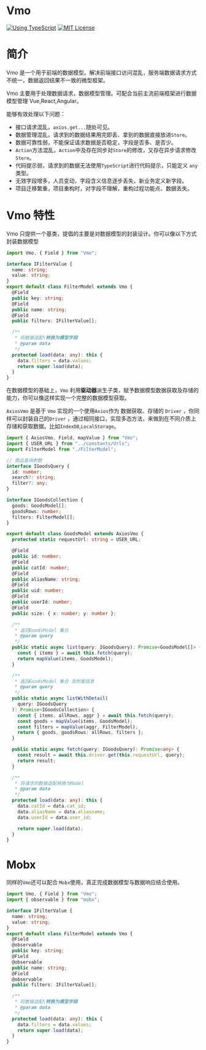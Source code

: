 # Vmo

[![Using TypeScript](https://img.shields.io/badge/%3C/%3E-TypeScript-0072C4.svg)](https://www.typescriptlang.org/)
[![MIT License](https://img.shields.io/npm/l/generator-bxd-oss.svg)](#License)

# 简介

Vmo 是一个用于前端的数据模型。解决前端接口访问混乱，服务端数据请求方式不统一，数据返回结果不一致的微型框架。

Vmo 主要用于处理数据请求，数据模型管理。可配合当前主流前端框架进行数据模型管理 Vue,React,Angular。

能够有效处理以下问题：

- 接口请求混乱，`axios.get...`随处可见。
- 数据管理混乱，请求到的数据结果用完即丢、拿到的数据直接放进`Store`。
- 数据可靠性弱，不能保证请求数据是否稳定，字段是否多、是否少。
- `Action`方法混乱，`Action`中及存在同步对`Store`的修改，又存在异步请求修改`Store`。
- 代码提示弱，请求到的数据无法使用`TypeScript`进行代码提示，只能定义 `any` 类型。
- 无效字段增多，人员变动，字段含义信息逐步丢失，新业务定义新字段。
- 项目迁移繁重，项目重构时，对字段不理解，重构过程功能点、数据丢失。

# Vmo 特性

Vmo 只提供一个基类，提倡的主要是对数据模型的封装设计。你可以像以下方式封装数据模型

```typescript
import Vmo, { Field } from "Vmo";

interface IFilterValue {
  name: string;
  value: string;
}
export default class FilterModel extends Vmo {
  @Field
  public key: string;
  @Field
  public name: string;
  @Field
  public filters: IFilterValue[];

  /**
   * 将数据适配\转换为模型字段
   * @param data
   */
  protected load(data: any): this {
    data.filters = data.values;
    return super.load(data);
  }
}
```

在数据模型的基础上，`Vmo` 利用**驱动器**派生子类，赋予数据模型数据获取及存储的能力，你可以像这样实现一个完整的数据模型获取。

`AxiosVmo` 是基于 `Vmo` 实现的一个使用`Axios`作为 数据获取、存储的 `Driver` ，你同样可以封装自己的`Driver` ，通过相同接口，实现多态方法，来做到在不同介质上存储和获取数据。比如`IndexDB`,`LocalStorage`。

```typescript
import { AxiosVmo, Field, mapValue } from "Vmo";
import { USER_URL } from "../constants/Urls";
import FilterModel from "./FilterModel";

// 商品查询参数
interface IGoodsQuery {
  id: number;
  search?: string;
  filter?: any;
}

interface IGoodsCollection {
  goods: GoodsModel[];
  goodsRows: number;
  filters: FilterModel[];
}

export default class GoodsModel extends AxiosVmo {
  protected static requestUrl: string = USER_URL;

  @Field
  public id: number;
  @Field
  public catId: number;
  @Field
  public aliasName: string;
  @Field
  public uid: number;
  @Field
  public userId: number;
  @Field
  public size: { x: number; y: number };

  /**
   * 返回GoodsModel 集合
   * @param query
   */
  public static async list(query: IGoodsQuery): Promise<GoodsModel[]> {
    const { items } = await this.fetch(query);
    return mapValue(items, GoodsModel);
  }

  /**
   * 返回GoodsModel 集合 及附属信息
   * @param query
   */
  public static async listWithDetail(
    query: IGoodsQuery
  ): Promise<IGoodsCollection> {
    const { items, allRows, aggr } = await this.fetch(query);
    const goods = mapValue(items, GoodsModel);
    const filters = mapValue(aggr, FilterModel);
    return { goods, goodsRows: allRows, filters };
  }

  public static async fetch(query: IGoodsQuery): Promise<any> {
    const result = await this.driver.get(this.requestUrl, query);
    return result;
  }

  /**
   * 将请求的数据适配转换为Model
   * @param data
   */
  protected load(data: any): this {
    data.catId = data.cat_id;
    data.aliasName = data.aliasname;
    data.userId = data.user_id;

    return super.load(data);
  }
}
```

# Mobx

同样的`Vmo`还可以配合 `Mobx`使用，真正完成数据模型与数据响应结合使用。

```typescript
import Vmo, { Field } from "Vmo";
import { observable } from "mobx";

interface IFilterValue {
  name: string;
  value: string;
}
export default class FilterModel extends Vmo {
  @Field
  @observable
  public key: string;
  @Field
  @observable
  public name: string;
  @Field
  @observable
  public filters: IFilterValue[];

  /**
   * 将数据适配\转换为模型字段
   * @param data
   */
  protected load(data: any): this {
    data.filters = data.values;
    return super.load(data);
  }
}
```
